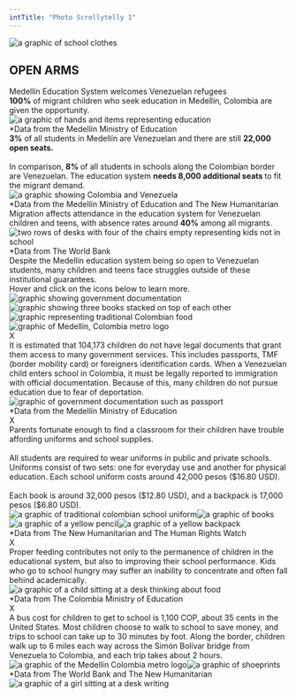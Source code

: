 ```yaml
---
intTitle: "Photo Scrollytelly 1"
---
```

<section class="interactive">
  <div class="interactive__body">
  <div class="scrolly__gradient-top"></div>
    <div class="interactive__background flex-column" id="scrollytelly-1">
      <div class="scrollytelly__main">
        <div id ="scrollytelly__title"class="flex-column">
          <img src="assets/TitleCard.png" alt="a graphic of school clothes">
          <h2 class="interactive__title">OPEN ARMS</h2>
          <div class="interactive__intro">Medellín Education System welcomes Venezuelan refugees</div>
        </div>
        <div class="scrollytelly__body flex-column">
          <div class="scrolly__text"><strong>100%</strong> of migrant children who seek education in Medellín, Colombia are given the opportunity. </div>
          <img src="assets/Screen1.png" alt="a graphic of hands and items representing education">
          <div class="scrolly__source">*Data from the Medellín Ministry of Education</div>
        </div>
        <div class="scrollytelly__body flex-column">
          <div class="scrolly__text">
            <strong>3%</strong> of all students in Medellín are Venezuelan and there are still <strong>22,000 open seats.</strong><br><br>
            In comparison, <strong>8% </strong>of all students in schools along the Colombian border are Venezuelan. The education system <strong>needs 8,000 additional seats </strong>to fit the migrant demand.
            </div>
          <img src="assets/Screen2.png" alt="a graphic showing Colombia and Venezuela">
          <div class="scrolly__source">*Data from the Medellín Ministry of Education and The New Humanitarian</div>
        </div>
        <div class="scrollytelly__body flex-column">
          <div class="scrolly__text">
            Migration affects attendance in the education system for Venezuelan children and teens, with absence rates around <strong>40%</strong> among all migrants.
            </div>
          <img src="assets/Screen3.png" alt="two rows of desks with four of the chairs empty representing kids not in school">
          <div class="scrolly__source">*Data from The World Bank</div>
        </div>
        <div class="scrollytelly__body flex-column">
          <div class="scrolly__text">
            Despite the Medellín education system being so open to Venezuelan students, many children and teens face struggles outside of these institutional guarantees.
            <div class="scrolly__instructions">Hover and click on the icons below to learn more. </div>
            </div>
          <div class="bubbles-container flex">
            <img class="bubble__img" src="assets/Bubbles1.png" alt="graphic showing government documentation" onclick="showBubble('deportation')">
            <img class="bubble__img" src="assets/Bubbles2.png" alt="graphic showing three books stacked on top of each other" onclick="showBubble('resources')">
            <img class="bubble__img" src="assets/Bubbles3.png" alt="graphic representing traditional Colombian food" onclick="showBubble('hunger')">
            <img class="bubble__img" src="assets/Bubbles4.png" alt="graphic of Medellin, Colombia metro logo" onclick="showBubble('transportation')">
            <div id="deportation" class="bubble scrolly__text">
              <div class="closebubble" onclick="showBubble('deportation')">X</div>
              It is estimated that 104,173 children do not have legal documents that grant them access to many government services. This includes passports, TMF (border mobility card) or foreigners identification cards. When a Venezuelan child enters school in Colombia, it must be legally reported to immigration with official documentation. Because of this, many children do not pursue education due to fear of deportation.<br>
              <div class="center"><img src="assets/Notecard1.png" alt="graphic of government documentation such as passport"></div>
              <div class="scrolly__source">*Data from the Medellín Ministry of Education</div>
            </div>
            <div id="resources" class="bubble scrolly__text">
              <div class="closebubble" onclick="showBubble('resources')">X</div>
              Parents fortunate enough to find a classroom for their children have trouble affording uniforms and school supplies.<br><br>
              All students are required to wear uniforms in public and private schools. Uniforms consist of two sets: one for everyday use and another for physical education. Each school uniform costs around 42,000 pesos ($16.80 USD).<br><br>
              Each book is around 32,000 pesos ($12.80 USD), and a backpack is 17,000 pesos ($6.80 USD).<br>
              <div class="center">
                <img src="assets/Notecard2-1.png" alt="a graphic of traditional colombian school uniform"><img src="assets/Notecard2-2.png" alt="a graphic of books"><img src="assets/Notecard2-3.png" alt="a graphic of a yellow pencil"><img src="assets/Notecard2-4.png" alt="a graphic of a yellow backpack">
              </div>
              <div class="scrolly__source">*Data from The New Humanitarian and The Human Rights Watch</div>
            </div>
            <div id="hunger" class="bubble scrolly__text">
              <div class="closebubble" onclick="showBubble('hunger')">X</div>
              Proper feeding contributes not only to the permanence of children in the educational system, but also to improving their school performance. Kids who go to school hungry may suffer an inability to concentrate and often fall behind academically.  <br>
              <div class="center"><img src="assets/Notecard3.png" alt="a graphic of a child sitting at a desk thinking about food"></div>
              <div class="scrolly__source">*Data from The Colombia Ministry of Education</div>
            </div>
            <div id="transportation" class="bubble scrolly__text">
              <div class="closebubble" onclick="showBubble('transportation')">X</div>
              A bus cost for children to get to school is 1,100 COP, about 35 cents in the United States. Most children choose to walk to school to save money, and trips to school can take up to 30 minutes by foot. Along the border, children walk up to 6 miles each way across the Simón Bolívar bridge from Venezuela to Colombia, and each trip takes about 2 hours. <br>
              <div class="center"><img src="assets/Notecard4-1.png" alt="a graphic of the Medellin Colombia metro logo"><img src="assets/Notecard4-2.png" alt="a graphic of shoeprints"></div>
              <div class="scrolly__source">*Data from The World Bank and The New Humanitarian</div>
            </div>
          </div>
          <img src="assets/BubbleSilhouette.png" alt="a graphic of a girl sitting at a desk writing">
        </div>
      </div>
    </div>
    <div class="scrolly__gradient-bottom"></div>
  </div>
</section>
